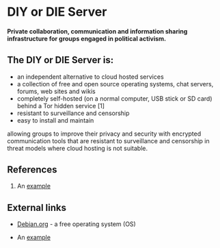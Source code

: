 # DIY or DIE Server

#### Private collaboration, communication and information sharing infrastructure for groups engaged in political activism.

## The DIY or DIE Server is:

* an independent alternative to cloud hosted services
* a collection of free and open source operating systems, chat servers, forums, web sites and wikis
* completely self-hosted (on a normal computer, USB stick or SD card) behind a Tor hidden service [1]
* resistant to surveillance and censorship
* easy to install and maintain

allowing groups to improve their privacy and security with encrypted communication tools that are resistant to surveillance and censorship in threat models where cloud hosting is not suitable.

## References

1.  An [example](http://url.com/ "Title")


## External links

*   [Debian.org](http://www.debian.org/ "Debian.org") - a free operating system (OS)

*   An [example](http://url.com/ "Title")
